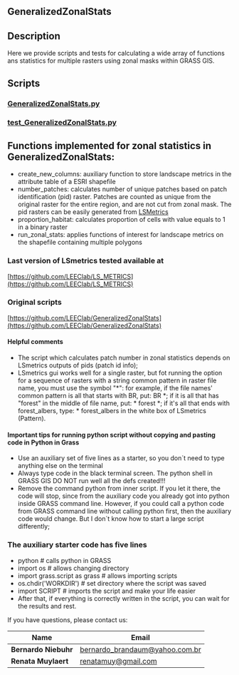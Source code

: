 ## GeneralizedZonalStats
## Description 
Here we provide scripts and tests for calculating a wide array of functions ans statistics for multiple rasters using zonal masks within GRASS GIS.

## Scripts

### [GeneralizedZonalStats.py](https://github.com/LEEClab/GeneralizedZonalStats/blob/master/GeneralizedZonalStats.py)

### [test_GeneralizedZonalStats.py](https://github.com/LEEClab/GeneralizedZonalStats/blob/master/test_GeneralizedZonalStats.py)

## Functions implemented for zonal statistics in GeneralizedZonalStats:
+ create_new_columns: auxiliary function to store landscape metrics in the attribute table of a ESRI shapefile
+ number_patches: calculates number of unique patches based on patch identification (pid) raster. Patches are counted as unique from the original raster for the entire region, and are not cut from zonal mask. The pid rasters can be easily generated from [LSMetrics](https://github.com/LEEClab/LS_METRICS)
+ proportion_habitat: calculates proportion of cells with value equals to 1 in a binary raster
+ run_zonal_stats: applies functions of interest for landscape metrics on the shapefile containing multiple polygons 

### Last version of LSmetrics tested available at
[https://github.com/LEEClab/LS_METRICS](https://github.com/LEEClab/LS_METRICS)

### Original scripts
[https://github.com/LEEClab/GeneralizedZonalStats](https://github.com/LEEClab/GeneralizedZonalStats)

#### Helpful comments

- The script which calculates patch number in zonal statistics depends on LSmetrics outputs of pids (patch id info); 
- LSmetrics gui works well for a single raster, but fot running the option for a sequence of rasters with a string common pattern in raster file name, you must use the symbol "*": 
for example, if the file names' common pattern is all that starts with BR, put: BR *;
if it is all that has "forest" in the middle of file name, put: * forest *;
if it's all that ends with forest_albers, type: * forest_albers in the white box of LSmetrics (Pattern).

#### Important tips for running python script without copying and pasting code in Python in Grass

+ Use an auxiliary set of five lines as a starter, so you don´t need to type anything else on the terminal
+ Always type code in the black terminal screen. The python shell in GRASS GIS DO NOT run well all the defs created!!!
+ Remove the command python from inner script. If you let it there, the code will stop, since from the auxiliary code you already got into python inside GRASS command line. However, if you could call a python code from GRASS command line without calling python first, then the auxiliary code would change. But I don´t know how to start a large script differently;

### The auxiliary starter code has five lines

+ python # calls python in GRASS 
+ import os # allows changing directory
+ import grass.script as grass # allows importing scripts
+ os.chdir('WORKDIR') # set directory where the script was saved
+ import SCRIPT # imports the script and make your life easier
+ After that, if everything is correctly written in the script, you can wait for the results and rest.

If you have questions, please contact us:

Name |Email 
--- | --- 
**Bernardo Niebuhr** | bernardo_brandaum@yahoo.com.br 
**Renata Muylaert** | renatamuy@gmail.com 

